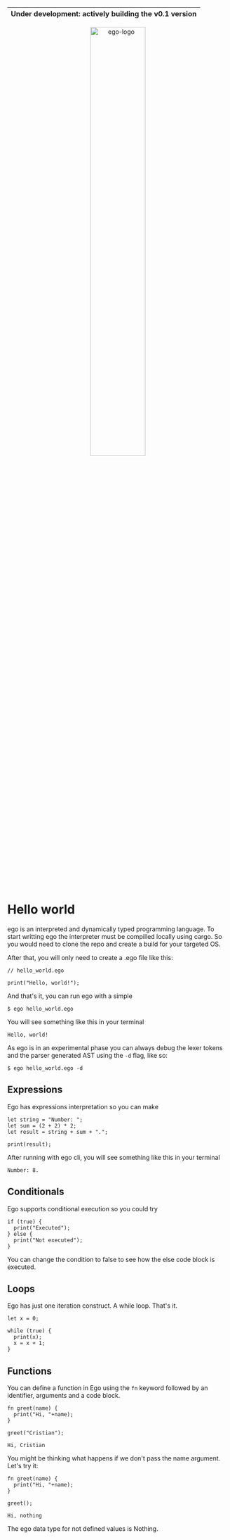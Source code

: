 | Under development: actively building the v0.1 version  |
|---|


<p align="center">
<img src="https://github.com/noreplydev/ego/assets/99766455/cb38124b-e058-493c-8ea4-08a3788cfa85" alt="ego-logo" width="50%">
</p>

# Hello world
ego is an interpreted and dynamically typed programming language. To start writting ego the interpreter must be compilled locally using cargo. So you would need to clone the repo and create a build for your targeted OS. 

After that, you will only need to create a .ego file like this: 

```ego
// hello_world.ego

print("Hello, world!"); 
```

And that's it, you can run ego with a simple
```ego
$ ego hello_world.ego 
```

You will see something like this in your terminal
```
Hello, world!
```

As ego is in an experimental phase you can always debug the lexer tokens and the parser generated AST using the `-d` flag, like so: 
```ego
$ ego hello_world.ego -d
```

## Expressions
Ego has expressions interpretation so you can make 

```ego
let string = "Number: "; 
let sum = (2 + 2) * 2; 
let result = string + sum + "."; 

print(result); 
```

After running with ego cli, you will see something like this in your terminal
```
Number: 8.
```

## Conditionals
Ego supports conditional execution so you could try

```ego
if (true) {
  print("Executed"); 
} else {
  print("Not executed"); 
}
```

You can change the condition to false to see how the else code block is executed.

## Loops
Ego has just one iteration construct. A while loop. That's it.

```ego
let x = 0; 

while (true) {
  print(x); 
  x = x + 1;
}
```

## Functions 
You can define a function in Ego using the `fn` keyword followed by an identifier, arguments and a code block. 

```
fn greet(name) {
  print("Hi, "+name);  
}

greet("Cristian"); 
```

```
Hi, Cristian
```

You might be thinking what happens if we don't pass the name argument. Let's try it: 

```
fn greet(name) {
  print("Hi, "+name);  
}

greet(); 
```

```
Hi, nothing
```

The ego data type for not defined values is Nothing. 